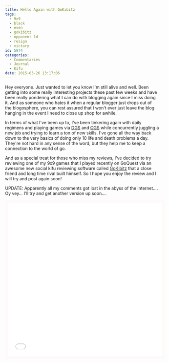 ```yaml
---
title: Hello Again with GoKibitz
tags:
  - 9x9
  - black
  - even
  - gokibitz
  - opponent 1d
  - resign
  - victory
id: 5974
categories:
  - Commentaries
  - Journal
  - Kifu
date: 2015-03-26 13:17:06
---
```


Hey everyone. Just wanted to let you know I'm still alive and well. Been getting into some really interesting projects these past few weeks and have been really pondering what I can do with blogging again since I miss doing it. And as someone who hates it when a regular blogger just drops out of the blogosphere, you can rest assured that I won't ever just leave the blog hanging in the event I need to close up shop for awhile.

In terms of what I've been up to, I've been tinkering again with daily regimens and playing games via [DGS](http://www.dragongoserver.net "Dragon Go Server") and [OGS](http://www.online-go.com "Online Go Server") while concurrently juggling a new job and trying to learn a ton of new skills. I've gone all the way back down to the very basics of doing only 10 life and death problems a day. They're not hard in any sense of the word, but they help me to keep a connection to the world of go.

And as a special treat for those who miss my reviews, I've decided to try reviewing one of my 9x9 games that I played recently on GoQuest via an awesome new social kifu reviewing software called [GoKibitz](http://www.gokibitz.com "GoKibitz") that a close friend and long time rival built himself. So I hope you enjoy the review and I will try and post again soon!

UPDATE: Apparently all my comments got lost in the abyss of the internet.... Oy vey... I'll try and get another version up soon....

<iframe id="gokibitz-mkYiGH8c" style="width: 100%; min-height: 500px; display: block; border: 10px solid snow;" src="//gokibitz.com/kifu/mkYiGH8c" width="300" height="150"></iframe><script src="//gokibitz.com/embed/mkYiGH8c"></script>